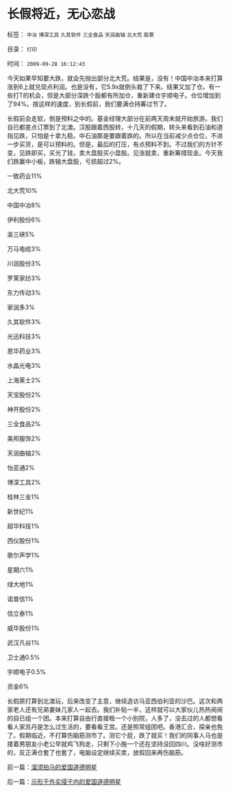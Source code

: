 # 长假将近，无心恋战

标签： `中冶` `博深工具` `久其软件` `三全食品` `天润曲轴` `北大荒` `股票` 

目录： `打印`

时间： `2009-09-28 16:12:43`

今天如果早知要大跌，就会先抛出部分北大荒。结果是，没有！中国中冶本来打算涨到6上就兑现点利润。也是没有，它5.9x就倒头栽了下来。结果又加了仓。有一些打T的机会，但是大部分深跌个股都有所加仓，重新建仓宇顺电子。仓位增加到了94%。按这样的速度，到长假前，我们要满仓持筹过节了。

长假前会走软，倒是预料之中的。基金经理大部分在前两天周末就开始旅游。我们自已都差点订票到了北澳。汉股跟着西股转，十几天的假期，转头来看到石油和道指见跌，只怕是十拿九稳。中石油那是要跟着跌的。所以在当前减少点仓位，不进一步买货，是可以预料的。但是，最后的打压，有点预料不到。不过我们的方针不变，见跌即买，买光了钱，卖大盘股买小盘股。见涨就卖，重新筹措现金。今天我们跌赢中小板，跌输大盘股，亏损超过2%。

一致药业11%

北大荒10%

中国中冶8%

伊利股份6%

渝三峡5%

万马电缆3%

川润股份3%

罗莱家纺3%

东力传动3%

家润多3%

久其软件3%

光迅科技3%

恩华药业3%

水晶光电3%

上海莱士2%

天宝股份2%

神开股份2%

三全食品2%

美邦服饰2%

天润曲轴2%

怡亚通2%

博深工具2%

桂林三金1%

新世纪1%

超华科技1%

西仪股份1%

歌尔声学1%

星期六1%

绿大地1%

诺普信1%

信立泰1%

威华股份1%

武汉凡谷1%

卫士通0.5%

宇顺电子0.5%

资金6%

长假原打算到北澳玩，后来改变了主意，继续造访马亚西伯利亚的沙巴。这次和两家老人还有兄弟妻妹几家人一起去。我们补贴一半，这样就可以大家伙儿热热闹闹的自已组一个团。本来打算自由行直接租一个小别院，人多了，没去过的人都想看看人家苏丹是怎么过生活的，要看看王宫。还是照常组团吧。香港汇合，探亲也免了。假期临近，不打算伤脑筋测市了。测它个屁，跌了就买！我们的同事人马也是搂着男朋友小老公早就鸡飞狗走，只剩下小施一个还在坚持没回四川。没啥好测市的，反正满仓套了也套了，电脑设定继续买卖，放假回来再伤脑筋。



前一篇：[溜须拍马的爱国道德明星](../../../2009/9/27/溜须拍马的爱国道德明星.md)

后一篇：[示形于外实侵于内的爱国道德明星](../../../2009/9/28/示形于外实侵于内的爱国道德明星.md)